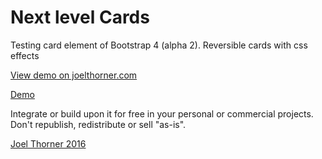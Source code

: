 Next level Cards 
=========

Testing card element of Bootstrap 4 (alpha 2). Reversible cards with css effects

[View demo on joelthorner.com](http://joelthorner.com/snippets/view/next-level-cards)

[Demo](http://joelthorner.com/s/next-level-cards/demo/)

Integrate or build upon it for free in your personal or commercial projects. Don't republish, redistribute or sell "as-is". 

[Joel Thorner 2016](http://joelthorner.com/)
